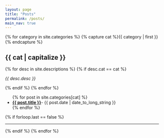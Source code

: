 ```yaml
---
layout: page
title: "Posts"
permalink: /posts/
main_nav: true
---
```


{% for category in site.categories %}
  {% capture cat %}{{ category | first }}{% endcapture %}
  <h2 id="{{cat}}">{{ cat | capitalize }}</h2>
  {% for desc in site.descriptions %}
    {% if desc.cat == cat %}
      <p class="desc"><em>{{ desc.desc }}</em></p>
    {% endif %}
  {% endfor %}
  <ul class="posts-list">
  {% for post in site.categories[cat] %}
    <li><strong><a href="{{ post.url | prepend: site.baseurl }}"escapeXml="false" />{{ post.title }}</a></strong><span class="post-date"escapeXml="false" />- {{ post.date | date_to_long_string }}</span> </li>
  {% endfor %}
   </ul>
  {% if forloop.last == false %}<hr>{% endif %}
{% endfor %}
<br>

